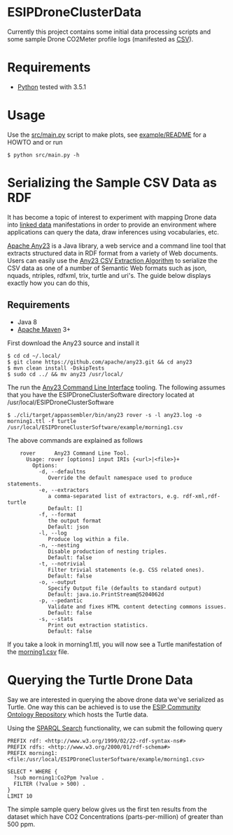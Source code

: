 # ESIPDroneClusterData

Currently this project contains some initial data processing scripts and some sample Drone 
CO2Meter profile logs (manifested as [CSV](https://en.wikipedia.org/wiki/Comma-separated_values)).

# Requirements

 * [Python](https://www.python.org/) tested with 3.5.1

# Usage 
Use the [src/main.py](https://github.com/ESIPFed/ESIPDroneClusterSoftware/blob/master/src/main.py) 
script to make plots, see 
[example/README](https://github.com/ESIPFed/ESIPDroneClusterSoftware/blob/master/example/README.md) 
for a HOWTO and or run 
```
$ python src/main.py -h
```

# Serializing the Sample CSV Data as RDF

It has become a topic of interest to experiment with mapping Drone data into 
[linked data](https://www.w3.org/standards/semanticweb/data)
manifestations in order to provide an environment where applications can query 
the data, draw inferences using vocabularies, etc.

[Apache Any23](http://any23.apache.org) is a Java library, a web service and a 
command line tool that extracts structured data in RDF format from a variety of Web documents.
Users can easily use the [Any23 CSV Extraction Algorithm](http://any23.apache.org/dev-csv-extractor.html)
to serialize the CSV data as one of a number of Semantic Web formats such as json, nquads, ntriples, 
rdfxml, trix, turtle and uri's. The guide below displays exactly how you can do this,

## Requirements
 * Java 8
 * [Apache Maven](http://maven.apache.org) 3+

First download the Any23 source and install it
```
$ cd cd ~/.local/
$ git clone https://github.com/apache/any23.git && cd any23
$ mvn clean install -DskipTests
$ sudo cd ../ && mv any23 /usr/local/
```
The run the [Any23 Command Line Interface](http://any23.apache.org/getting-started.html#Use_the_Apache_Any23_CLI) 
tooling. The following assumes that you have the ESIPDroneClusterSoftware directory located at 
/usr/local/ESIPDroneClusterSoftware

```
$ ./cli/target/appassembler/bin/any23 rover -s -l any23.log -o morning1.ttl -f turtle /usr/local/ESIPDroneClusterSoftware/example/morning1.csv
```
The above commands are explained as follows
```
    rover      Any23 Command Line Tool.
      Usage: rover [options] input IRIs {<url>|<file>}+
        Options:
          -d, --defaultns
             Override the default namespace used to produce statements.
          -e, --extractors
             a comma-separated list of extractors, e.g. rdf-xml,rdf-turtle
             Default: []
          -f, --format
             the output format
             Default: json
          -l, --log
             Produce log within a file.
          -n, --nesting
             Disable production of nesting triples.
             Default: false
          -t, --notrivial
             Filter trivial statements (e.g. CSS related ones).
             Default: false
          -o, --output
             Specify Output file (defaults to standard output)
             Default: java.io.PrintStream@5204062d
          -p, --pedantic
             Validate and fixes HTML content detecting commons issues.
             Default: false
          -s, --stats
             Print out extraction statistics.
             Default: false
```
If you take a look in morning1.ttl, you will now see a Turtle manifestation of the 
[morning1.csv](https://github.com/ESIPFed/ESIPDroneClusterSoftware/blob/master/example/morning1.csv) 
file.

# Querying the Turtle Drone Data

Say we are interested in querying the above drone data we've serialized as Turtle. One way this can be 
achieved is to use the [ESIP Community Ontology Repository](http://cor.esipfed.org/ont/~lmcgibbn/morning1v2)
which hosts the Turtle data.

Using the [SPARQL Search](http://cor.esipfed.org/ont/sparql) functionality, we can submit the following query
```
PREFIX rdf: <http://www.w3.org/1999/02/22-rdf-syntax-ns#>
PREFIX rdfs: <http://www.w3.org/2000/01/rdf-schema#>
PREFIX morning1: <file:/usr/local/ESIPDroneClusterSoftware/example/morning1.csv>

SELECT * WHERE {
  ?sub morning1:Co2Ppm ?value .
  FILTER (?value > 500) .
}
LIMIT 10
```
The simple sample query below gives us the first ten results from the dataset which have CO2 
Concentrations (parts-per-million) of greater than 500 ppm.
